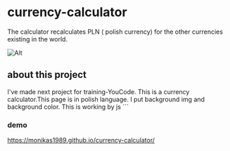 # currency-calculator
The calculator recalculates PLN ( polish currency) for the other currencies existing in the world.

![Alt](https://i.ibb.co/bBcZz3c/menwithmoney.gif)

## about this project
I've made next project for training-YouCode. This is a currency calculator.This page is in polish language. I put background img and background color.
This is working by js ```

### demo
https://monikas1989.github.io/currency-calculator/